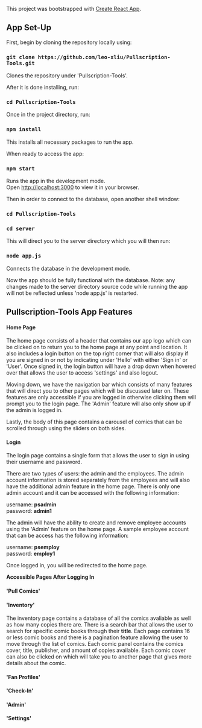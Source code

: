 This project was bootstrapped with [Create React App](https://github.com/facebook/create-react-app).

## App Set-Up

First, begin by cloning the repository locally using:

### `git clone https://github.com/leo-xliu/Pullscription-Tools.git`

Clones the repository under 'Pullscription-Tools'.

After it is done installing, run:

### `cd Pullscription-Tools`

Once in the project directory, run:

### `npm install`

This installs all necessary packages to run the app. 

When ready to access the app:

### `npm start`

Runs the app in the development mode.\
Open [http://localhost:3000](http://localhost:3000) to view it in your browser.

Then in order to connect to the database, open another shell window:

### `cd Pullscription-Tools`
### `cd server`

This will direct you to the server directory which you will then run: 

### `node app.js`

Connects the database in the development mode.

Now the app should be fully functional with the database. 
Note: any changes made to the server directory source code while running the app will not be reflected unless 'node app.js' is restarted. 

## Pullscription-Tools App Features

#### Home Page

The home page consists of a header that contains our app logo which can be clicked on to return you to the home page at any point and location. It also includes a login button on the top right corner that will also display if you are signed in or not by indicating under 'Hello' with either 'Sign in' or 'User'. Once signed in, the login button will have a drop down when hovered over that allows the user to access 'settings' and also logout. 

Moving down, we have the navigation bar which consists of many features that will direct you to other pages which will be discussed later on. These features are only accessible if you are logged in otherwise clicking them will prompt you to the login page. The 'Admin' feature will also only show up if the admin is logged in. 

Lastly, the body of this page contains a carousel of comics that can be scrolled through using the sliders on both sides. 

#### Login

The login page contains a single form that allows the user to sign in using their username and password. 

There are two types of users: the admin and the employees. 
The admin account information is stored separately from the employees and will also have the additional admin feature in the home page. There is only one admin account and it can be accessed with the following information:

username: **psadmin**\
password: **admin1**

The admin will have the ability to create and remove employee accounts using the 'Admin' feature on the home page. 
A sample employee account that can be access has the following information:

username: **psemploy**\
password: **employ1**

Once logged in, you will be redirected to the home page. 

**Accessible Pages After Logging In**

#### 'Pull Comics' 

#### 'Inventory' 

The inventory page contains a database of all the comics avaliable as well as how many copies there are. There is a search bar that allows the user to search for specific comic books through their **title**. Each page contains 16 or less comic books and there is a pagination feature allowing the user to move through the list of comics. Each comic panel contains the comics cover, title, publisher, and amount of copies available. Each comic cover can also be clicked on which will take you to another page that gives more details about the comic. 

#### 'Fan Profiles' 

#### 'Check-In' 

#### 'Admin' 

#### 'Settings'

